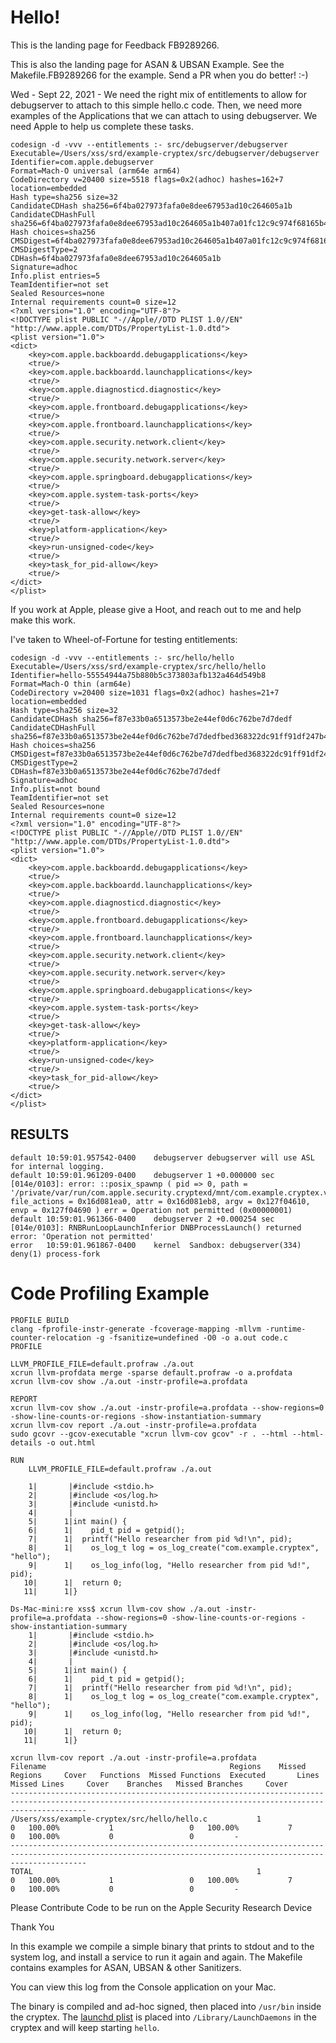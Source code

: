 # Hello!

This is the landing page for Feedback FB9289266.

This is also the landing page for ASAN & UBSAN Example. See the Makefile.FB9289266 for the example. Send a PR when you do better! :-)

Wed - Sept 22, 2021 - We need the right mix of entitlements to allow for debugserver to attach to this simple hello.c code. 
Then, we need more examples of the Applications that we can attach to using debugserver. We need Apple to help us complete these tasks.

```
codesign -d -vvv --entitlements :- src/debugserver/debugserver
Executable=/Users/xss/srd/example-cryptex/src/debugserver/debugserver
Identifier=com.apple.debugserver
Format=Mach-O universal (arm64e arm64)
CodeDirectory v=20400 size=5518 flags=0x2(adhoc) hashes=162+7 location=embedded
Hash type=sha256 size=32
CandidateCDHash sha256=6f4ba027973fafa0e8dee67953ad10c264605a1b
CandidateCDHashFull sha256=6f4ba027973fafa0e8dee67953ad10c264605a1b407a01fc12c9c974f68165b4
Hash choices=sha256
CMSDigest=6f4ba027973fafa0e8dee67953ad10c264605a1b407a01fc12c9c974f68165b4
CMSDigestType=2
CDHash=6f4ba027973fafa0e8dee67953ad10c264605a1b
Signature=adhoc
Info.plist entries=5
TeamIdentifier=not set
Sealed Resources=none
Internal requirements count=0 size=12
<?xml version="1.0" encoding="UTF-8"?>
<!DOCTYPE plist PUBLIC "-//Apple//DTD PLIST 1.0//EN" "http://www.apple.com/DTDs/PropertyList-1.0.dtd">
<plist version="1.0">
<dict>
    <key>com.apple.backboardd.debugapplications</key>
    <true/>
    <key>com.apple.backboardd.launchapplications</key>
    <true/>
    <key>com.apple.diagnosticd.diagnostic</key>
    <true/>
    <key>com.apple.frontboard.debugapplications</key>
    <true/>
    <key>com.apple.frontboard.launchapplications</key>
    <true/>
    <key>com.apple.security.network.client</key>
    <true/>
    <key>com.apple.security.network.server</key>
    <true/>
    <key>com.apple.springboard.debugapplications</key>
    <true/>
    <key>com.apple.system-task-ports</key>
    <true/>
    <key>get-task-allow</key>
    <true/>
    <key>platform-application</key>
    <true/>
    <key>run-unsigned-code</key>
    <true/>
    <key>task_for_pid-allow</key>
    <true/>
</dict>
</plist>
```

If you work at Apple, please give a Hoot, and reach out to me and help make this work.

I've taken to Wheel-of-Fortune for testing entitlements:
```
codesign -d -vvv --entitlements :- src/hello/hello
Executable=/Users/xss/srd/example-cryptex/src/hello/hello
Identifier=hello-55554944a75b880b5c373803afb132a464d549b8
Format=Mach-O thin (arm64e)
CodeDirectory v=20400 size=1031 flags=0x2(adhoc) hashes=21+7 location=embedded
Hash type=sha256 size=32
CandidateCDHash sha256=f87e33b0a6513573be2e44ef0d6c762be7d7dedf
CandidateCDHashFull sha256=f87e33b0a6513573be2e44ef0d6c762be7d7dedfbed368322dc91ff91df247b4
Hash choices=sha256
CMSDigest=f87e33b0a6513573be2e44ef0d6c762be7d7dedfbed368322dc91ff91df247b4
CMSDigestType=2
CDHash=f87e33b0a6513573be2e44ef0d6c762be7d7dedf
Signature=adhoc
Info.plist=not bound
TeamIdentifier=not set
Sealed Resources=none
Internal requirements count=0 size=12
<?xml version="1.0" encoding="UTF-8"?>
<!DOCTYPE plist PUBLIC "-//Apple//DTD PLIST 1.0//EN" "http://www.apple.com/DTDs/PropertyList-1.0.dtd">
<plist version="1.0">
<dict>
    <key>com.apple.backboardd.debugapplications</key>
    <true/>
    <key>com.apple.backboardd.launchapplications</key>
    <true/>
    <key>com.apple.diagnosticd.diagnostic</key>
    <true/>
    <key>com.apple.frontboard.debugapplications</key>
    <true/>
    <key>com.apple.frontboard.launchapplications</key>
    <true/>
    <key>com.apple.security.network.client</key>
    <true/>
    <key>com.apple.security.network.server</key>
    <true/>
    <key>com.apple.springboard.debugapplications</key>
    <true/>
    <key>com.apple.system-task-ports</key>
    <true/>
    <key>get-task-allow</key>
    <true/>
    <key>platform-application</key>
    <true/>
    <key>run-unsigned-code</key>
    <true/>
    <key>task_for_pid-allow</key>
    <true/>
</dict>
</plist>
```
RESULTS
-------
```
default	10:59:01.957542-0400	debugserver	debugserver will use ASL for internal logging.
default	10:59:01.961209-0400	debugserver	1 +0.000000 sec [014e/0103]: error: ::posix_spawnp ( pid => 0, path = '/private/var/run/com.apple.security.cryptexd/mnt/com.example.cryptex.voMtk8/usr/bin/hello', file_actions = 0x16d081ea0, attr = 0x16d081eb8, argv = 0x127f04610, envp = 0x127f04690 ) err = Operation not permitted (0x00000001)
default	10:59:01.961366-0400	debugserver	2 +0.000254 sec [014e/0103]: RNBRunLoopLaunchInferior DNBProcessLaunch() returned error: 'Operation not permitted'
error	10:59:01.961867-0400	kernel	Sandbox: debugserver(334) deny(1) process-fork
```

Code Profiling Example
=======
```
PROFILE BUILD
clang -fprofile-instr-generate -fcoverage-mapping -mllvm -runtime-counter-relocation -g -fsanitize=undefined -O0 -o a.out code.c
PROFILE

LLVM_PROFILE_FILE=default.profraw ./a.out
xcrun llvm-profdata merge -sparse default.profraw -o a.profdata
xcrun llvm-cov show ./a.out -instr-profile=a.profdata

REPORT
xcrun llvm-cov show ./a.out -instr-profile=a.profdata --show-regions=0 -show-line-counts-or-regions -show-instantiation-summary
xcrun llvm-cov report ./a.out -instr-profile=a.profdata
sudo gcovr --gcov-executable "xcrun llvm-cov gcov" -r . --html --html-details -o out.html

RUN
	LLVM_PROFILE_FILE=default.profraw ./a.out

    1|       |#include <stdio.h>
    2|       |#include <os/log.h>
    3|       |#include <unistd.h>
    4|       |
    5|      1|int main() {
    6|      1|    pid_t pid = getpid();
    7|      1|	printf("Hello researcher from pid %d!\n", pid);
    8|      1|    os_log_t log = os_log_create("com.example.cryptex", "hello");
    9|      1|    os_log_info(log, "Hello researcher from pid %d!", pid);
   10|      1|	return 0;
   11|      1|}

Ds-Mac-mini:re xss$ xcrun llvm-cov show ./a.out -instr-profile=a.profdata --show-regions=0 -show-line-counts-or-regions -show-instantiation-summary
    1|       |#include <stdio.h>
    2|       |#include <os/log.h>
    3|       |#include <unistd.h>
    4|       |
    5|      1|int main() {
    6|      1|    pid_t pid = getpid();
    7|      1|	printf("Hello researcher from pid %d!\n", pid);
    8|      1|    os_log_t log = os_log_create("com.example.cryptex", "hello");
    9|      1|    os_log_info(log, "Hello researcher from pid %d!", pid);
   10|      1|	return 0;
   11|      1|}

xcrun llvm-cov report ./a.out -instr-profile=a.profdata
Filename                                         Regions    Missed Regions     Cover   Functions  Missed Functions  Executed       Lines      Missed Lines     Cover    Branches   Missed Branches     Cover
-------------------------------------------------------------------------------------------------------------------------------------------------------------
/Users/xss/example-cryptex/src/hello/hello.c           1                 0   100.00%           1                 0   100.00%           7                 0   100.00%           0                 0         -
-------------------------------------------------------------------------------------------------------------------------------------------------------------
TOTAL                                                  1                 0   100.00%           1                 0   100.00%           7                 0   100.00%           0                 0         -

```

Please Contribute Code to be run on the Apple Security Research Device

Thank You


In this example we compile a simple binary that prints to
stdout and to the system log, and install a service to
run it again and again. The Makefile contains examples
for ASAN, UBSAN & other Sanitizers.

You can view this log from the Console application on your
Mac.

The binary is compiled and ad-hoc signed, then placed
into `/usr/bin` inside the cryptex. The
[launchd plist](hello.plist) is placed into
`/Library/LaunchDaemons` in the cryptex and will keep
starting `hello`.

